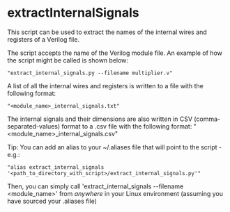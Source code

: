 # extractInternalSignals
This script can be used to extract the names of the internal wires and registers of a Verilog file.

The script accepts the name of the Verilog module file. An example of how the script might be called is shown below:

    "extract_internal_signals.py --filename multiplier.v"

A list of all the internal wires and registers is written to a file with the following format:

    "<module_name>_internal_signals.txt"

The internal signals and their dimensions are also written in CSV (comma-separated-values) format to
a .csv file with the following format:
	"<module_name>_internal_signals.csv"
    
Tip: You can add an alias to your ~/.aliases file that will point to the script - e.g.:

    "alias extract_internal_signals '<path_to_directory_with_script>/extract_internal_signals.py'"

Then, you can simply call 'extract_internal_signals --filename <module_name>' from *anywhere* in your
Linux environment (assuming you have sourced your .aliases file)
